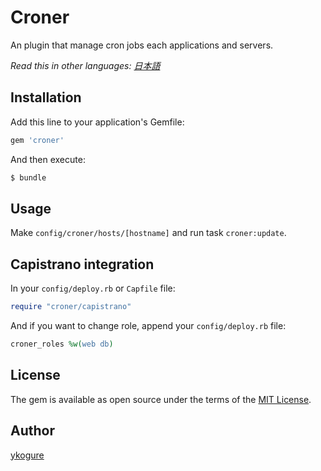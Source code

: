 # Croner
An plugin that manage cron jobs each applications and servers.

*Read this in other languages: [日本語](README.ja.md)*

## Installation
Add this line to your application's Gemfile:

```ruby
gem 'croner'
```

And then execute:
```bash
$ bundle
```

## Usage
Make `config/croner/hosts/[hostname]` and run task `croner:update`.

## Capistrano integration
In your `config/deploy.rb` or `Capfile` file:
```rb
require "croner/capistrano"
```

And if you want to change role, append your `config/deploy.rb` file:
```rb
croner_roles %w(web db)
```

## License
The gem is available as open source under the terms of the [MIT License](http://opensource.org/licenses/MIT).

## Author
[ykogure](https://github.com/ykogure)

